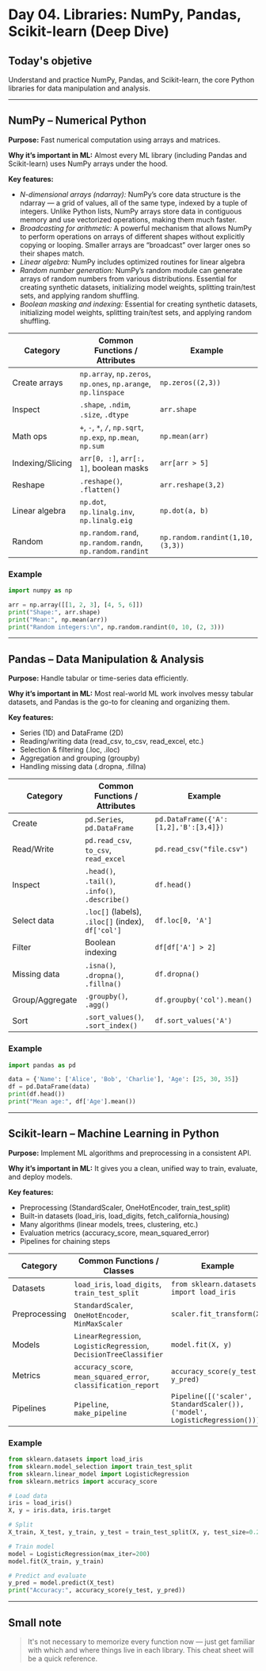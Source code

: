 # Day 04. Libraries: NumPy, Pandas, Scikit-learn (Deep Dive)
## Today's objetive 
Understand and practice NumPy, Pandas, and Scikit-learn, the core Python libraries for data manipulation and analysis. 

---

## NumPy – Numerical Python
**Purpose:** Fast numerical computation using arrays and matrices.

**Why it’s important in ML:** Almost every ML library (including Pandas and Scikit-learn) uses NumPy arrays under the hood.

**Key features:**
- _N-dimensional arrays (ndarray):_ NumPy’s core data structure is the ndarray — a grid of values, all of the same type, indexed by a tuple of integers. Unlike Python lists, NumPy arrays store data in contiguous memory and use vectorized operations, making them much faster.
- _Broadcasting for arithmetic:_ A powerful mechanism that allows NumPy to perform operations on arrays of different shapes without explicitly copying or looping. Smaller arrays are “broadcast” over larger ones so their shapes match.
- _Linear algebra:_ NumPy includes optimized routines for linear algebra
- _Random number generation:_ NumPy’s random module can generate arrays of random numbers from various distributions. Essential for creating synthetic datasets, initializing model weights, splitting train/test sets, and applying random shuffling.
- _Boolean masking and indexing:_ Essential for creating synthetic datasets, initializing model weights, splitting train/test sets, and applying random shuffling.

| Category         | Common Functions / Attributes                                 | Example                         |
| ---------------- | ------------------------------------------------------------- | ------------------------------- |
| Create arrays    | `np.array`, `np.zeros`, `np.ones`, `np.arange`, `np.linspace` | `np.zeros((2,3))`               |
| Inspect          | `.shape`, `.ndim`, `.size`, `.dtype`                          | `arr.shape`                     |
| Math ops         | `+`, `-`, `*`, `/`, `np.sqrt`, `np.exp`, `np.mean`, `np.sum`  | `np.mean(arr)`                  |
| Indexing/Slicing | `arr[0, :]`, `arr[:, 1]`, boolean masks                       | `arr[arr > 5]`                  |
| Reshape          | `.reshape()`, `.flatten()`                                    | `arr.reshape(3,2)`              |
| Linear algebra   | `np.dot`, `np.linalg.inv`, `np.linalg.eig`                    | `np.dot(a, b)`                  |
| Random           | `np.random.rand`, `np.random.randn`, `np.random.randint`      | `np.random.randint(1,10,(3,3))` |

### Example 

```python
import numpy as np

arr = np.array([[1, 2, 3], [4, 5, 6]])
print("Shape:", arr.shape)
print("Mean:", np.mean(arr))
print("Random integers:\n", np.random.randint(0, 10, (2, 3)))

```
---

##  Pandas – Data Manipulation & Analysis
**Purpose:** Handle tabular or time-series data efficiently.

**Why it’s important in ML:** Most real-world ML work involves messy tabular datasets, and Pandas is the go-to for cleaning and organizing them.

**Key features:**

- Series (1D) and DataFrame (2D)
- Reading/writing data (read_csv, to_csv, read_excel, etc.)
- Selection & filtering (.loc, .iloc)
- Aggregation and grouping (groupby)
- Handling missing data (.dropna, .fillna)

| Category        | Common Functions / Attributes                     | Example                               |
| --------------- | ------------------------------------------------- | ------------------------------------- |
| Create          | `pd.Series`, `pd.DataFrame`                       | `pd.DataFrame({'A':[1,2],'B':[3,4]})` |
| Read/Write      | `pd.read_csv`, `to_csv`, `read_excel`             | `pd.read_csv("file.csv")`             |
| Inspect         | `.head()`, `.tail()`, `.info()`, `.describe()`    | `df.head()`                           |
| Select data     | `.loc[]` (labels), `.iloc[]` (index), `df['col']` | `df.loc[0, 'A']`                      |
| Filter          | Boolean indexing                                  | `df[df['A'] > 2]`                     |
| Missing data    | `.isna()`, `.dropna()`, `.fillna()`               | `df.dropna()`                         |
| Group/Aggregate | `.groupby()`, `.agg()`                            | `df.groupby('col').mean()`            |
| Sort            | `.sort_values()`, `.sort_index()`                 | `df.sort_values('A')`                 |

### Example 
```python
import pandas as pd

data = {'Name': ['Alice', 'Bob', 'Charlie'], 'Age': [25, 30, 35]}
df = pd.DataFrame(data)
print(df.head())
print("Mean age:", df['Age'].mean())
```

---

## Scikit-learn – Machine Learning in Python
**Purpose:** Implement ML algorithms and preprocessing in a consistent API.

**Why it’s important in ML:** It gives you a clean, unified way to train, evaluate, and deploy models.

**Key features:**
- Preprocessing (StandardScaler, OneHotEncoder, train_test_split)
- Built-in datasets (load_iris, load_digits, fetch_california_housing)
- Many algorithms (linear models, trees, clustering, etc.)
- Evaluation metrics (accuracy_score, mean_squared_error)
- Pipelines for chaining steps

| Category      | Common Functions / Classes                                         | Example                                                                     |
| ------------- | ------------------------------------------------------------------ | --------------------------------------------------------------------------- |
| Datasets      | `load_iris`, `load_digits`, `train_test_split`                     | `from sklearn.datasets import load_iris`                                    |
| Preprocessing | `StandardScaler`, `OneHotEncoder`, `MinMaxScaler`                  | `scaler.fit_transform(X)`                                                   |
| Models        | `LinearRegression`, `LogisticRegression`, `DecisionTreeClassifier` | `model.fit(X, y)`                                                           |
| Metrics       | `accuracy_score`, `mean_squared_error`, `classification_report`    | `accuracy_score(y_test, y_pred)`                                            |
| Pipelines     | `Pipeline`, `make_pipeline`                                        | `Pipeline([('scaler', StandardScaler()), ('model', LogisticRegression())])` |


### Example
```python
from sklearn.datasets import load_iris
from sklearn.model_selection import train_test_split
from sklearn.linear_model import LogisticRegression
from sklearn.metrics import accuracy_score

# Load data
iris = load_iris()
X, y = iris.data, iris.target

# Split
X_train, X_test, y_train, y_test = train_test_split(X, y, test_size=0.2, random_state=42)

# Train model
model = LogisticRegression(max_iter=200)
model.fit(X_train, y_train)

# Predict and evaluate
y_pred = model.predict(X_test)
print("Accuracy:", accuracy_score(y_test, y_pred))
```
---
## Small note 
> It's not necessary to memorize every function now — just get familiar with which and where things live in each library. This cheat sheet will be a quick reference.